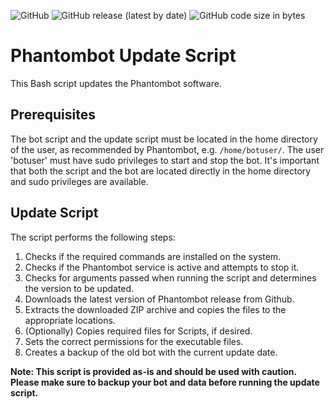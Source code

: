 ![GitHub](https://img.shields.io/github/license/DravenTec/Phantombot-Update-Script)
![GitHub release (latest by date)](https://img.shields.io/github/v/release/DravenTec/Phantombot-Update-Script)
![GitHub code size in bytes](https://img.shields.io/github/languages/code-size/DravenTec/Phantombot-Update-Script)

# Phantombot Update Script

This Bash script updates the Phantombot software.

## Prerequisites

The bot script and the update script must be located in the home directory of the user, as recommended by Phantombot, e.g. `/home/botuser/`. The user 'botuser' must have sudo privileges to start and stop the bot. It's important that both the script and the bot are located directly in the home directory and sudo privileges are available.

## Update Script

The script performs the following steps:

1. Checks if the required commands are installed on the system.
2. Checks if the Phantombot service is active and attempts to stop it.
3. Checks for arguments passed when running the script and determines the version to be updated.
4. Downloads the latest version of Phantombot release from Github.
5. Extracts the downloaded ZIP archive and copies the files to the appropriate locations.
6. (Optionally) Copies required files for Scripts, if desired.
7. Sets the correct permissions for the executable files.
8. Creates a backup of the old bot with the current update date.

**Note: This script is provided as-is and should be used with caution.**
**Please make sure to backup your bot and data before running the update script.**
